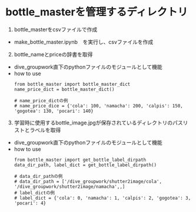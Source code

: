 # bottle_masterを管理するディレクトリ
1. bottle_masterをcsvファイルで作成
  - make_bottle_master.ipynb　を実行し、csvファイルを作成

2. bottle_nameとpriceの辞書を取得
  - dive_groupwork直下のpythonファイルのモジュールとして機能
  - how to use
    ```
    from bottle_master import bottle_master_dict
    name_price_dict = bottle_master_dict()

    # name_price_dictの例
    # name_price_dice = {'cola': 100, 'namacha': 200, 'calpis': 150, 'gogotea': 130, 'pocari': 140}
    ```


3. 学習時に使用するbottle_image.jpgが保存されているディレクトリのパスリストとラベルを取得
  - dive_groupwork直下のpythonファイルのモジュールとして機能
  - how to use
    ```
    from bottle_master import get_bottle_label_dirpath
    data_dir_path, label_dict = get_bottle_label_dirpath()

    # data_dir_pathの例
    # data_dir_path = ['/dive_groupwork/shutter2image/cola', '/dive_groupwork/shutter2image/namacha',,]
    # label_dictの例
    # label_dict = {'cola': 0, 'namacha': 1, 'calpis': 2, 'gogotea': 3, 'pocari': 4}
    ```
